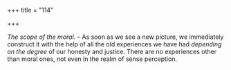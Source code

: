 +++
title = "114"

+++

*The scope of the moral.* – As soon as we see a new picture, we immediately construct it with the help of all the old experiences we have had *depending on the degree* of our honesty and justice. There are no experiences other than moral ones, not even in the realm of sense perception.


